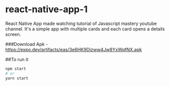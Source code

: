 # react-native-app-1
React Native App made watching tutorial of Javascript mastery youtube channel. 
It's a simple app with multiple cards and each card opens a details screen.

###Download Apk -
https://expo.dev/artifacts/eas/3e6HK9Djzww4Jw8YxWqfNX.apk

##To run it

```bash
npm start
# or
yarn start
```
